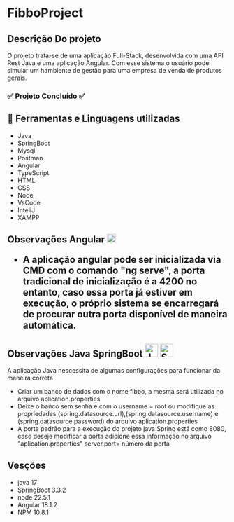 <h1>
  FibboProject
</h1>
<h2>
    Descrição Do projeto
</h2>
<p>
  O projeto trata-se de uma aplicação Full-Stack, desenvolvida com uma API Rest Java e uma aplicação Angular.
  Com esse sistema o usuário pode simular um hambiente de gestão para uma empresa de venda de produtos gerais.
</p>
<h3>
 ✅ Projeto Concluído ✅
</h3>
<h2>
  📄 Ferramentas e Linguagens utilizadas
</h2>
<ul>
  <li> Java </li>
  <li> SpringBoot </li>
  <li> Mysql  </li>
  <li> Postman </li>
  <li> Angular </li>
  <li> TypeScript </li>
  <li> HTML </li>
  <li> CSS </li>
  <li> Node </li>
  <li> VsCode </li>
  <li> InteliJ </li>
  <li> XAMPP </li>
</ul>
<h2>
  Observações Angular <img aling="center" alt="ANGULAR" height="20" width="20" src="https://cdn.jsdelivr.net/gh/devicons/devicon/icons/angularjs/angularjs-original.svg"/>
<ul>
  <li>
      A aplicação angular pode ser inicializada via CMD com o comando "ng serve", a porta tradicional de inicialização é a 4200
      no entanto, caso essa porta já estiver em execução, o próprio sistema se encarregará de procurar outra porta disponível de maneira automática.
  </li>
</ul>
<h2>
  Observações Java SpringBoot <img aling="center" alt="JAVA" height="30" width="30" src="https://cdn.jsdelivr.net/gh/devicons/devicon/icons/java/java-original.svg"/> <img aling="center" alt="SPING" height="30" width="30" src="https://cdn.jsdelivr.net/gh/devicons/devicon/icons/spring/spring-original-wordmark.svg"/>
</h2>
</h2>
<p>
  A aplicação Java nescessita de algumas configurações para funcionar da maneira correta
  <ul>
    <li>Criar um banco de dados com o nome fibbo, a mesma será utilizada no arquivo aplication.properties</li>
    <li>Deixe o banco sem senha e com o username = root ou modifique as propriedades (spring.datasource.url),(spring.datasource.username) e (spring.datasource.password) do arquivo aplication.properties</li>
    <li>A porta padrão para a execução do projeto java Spring está como 8080, caso deseje modificar a porta adicione essa informação no arquivo "aplication.properties" server.port= número da porta </li>
  </ul>
</p>
<h2>
  Vesções
</h2>
<ul>
  <li>java 17</li>
  <li>SpringBoot 3.3.2</li>
  <li>node 22.5.1</li>
  <li>Angular 18.1.2</li>
  <li>NPM 10.8.1</li>
</ul>
